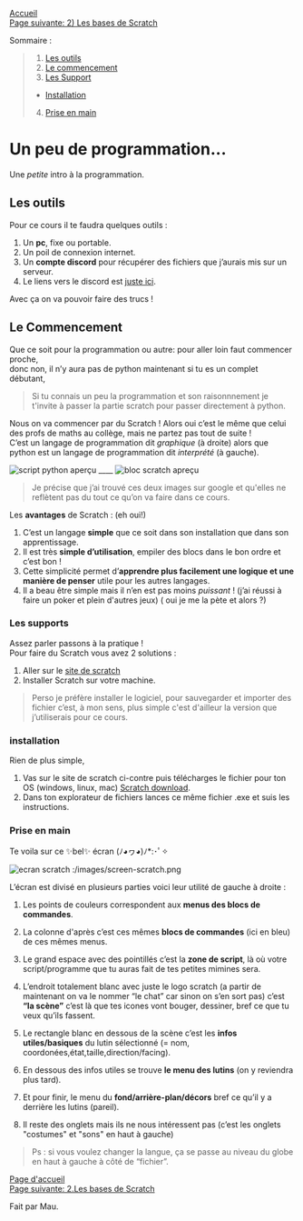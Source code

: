 [Accueil](https://lezib.github.io/its-code-time/)  
[Page suivante: 2) Les bases de Scratch](https://lezib.github.io/its-code-time/2/index.html)  

Sommaire :
> 1. [Les outils](https://lezib.github.io/its-code-time/1/index.html#les-outils)  
> 2. [Le commencement](https://lezib.github.io/its-code-time/1/index.html#le-commencement)  
> 3. [Les Support](https://lezib.github.io/its-code-time/1/index.html#les-supports)  
>   - [Installation](https://lezib.github.io/its-code-time/1/index.html#installation)  
> 4. [Prise en main](https://lezib.github.io/its-code-time/1/index.html#prise-en-main)  

# Un peu de programmation...
Une _petite_ intro à la programmation.  

## Les outils 
Pour ce cours il te faudra quelques outils :  
1. Un __pc__, fixe ou portable.  
2. Un poil de connexion internet.  
3. Un __compte discord__ pour récupérer des fichiers que j’aurais mis sur un serveur.  
4. Le liens vers le discord est [juste ici](https://discord.gg/uWEQXdVm).  
  
Avec ça on va pouvoir faire des trucs !  

## Le Commencement 

Que ce soit pour la programmation ou autre: pour aller loin faut commencer proche,  
donc non, il n’y aura pas de python maintenant si tu es un complet débutant,  

> Si tu connais un peu la programmation et son raisonnnement je t'invite à passer la partie scratch pour passer directement à python.  

Nous on va commencer par du Scratch ! Alors oui c’est le même que celui des profs de maths au collège, mais ne partez pas tout de suite !  
C’est un langage de programmation dit _graphique_ (à droite) alors que python est un langage de programmation dit _interprété_ (à gauche).  

![script python aperçu](/images/apercu-python.png) ____ ![bloc scratch apreçu](/images/aprecu-scratch.png)

> Je précise que j’ai trouvé ces deux images sur google et qu'elles ne reflètent pas du tout ce qu’on va faire dans ce cours.  

Les __avantages__ de Scratch : (eh oui!)  
1. C’est un langage __simple__ que ce soit dans son installation que dans son apprentissage.  
2. Il est très __simple d’utilisation__, empiler des blocs dans le bon ordre et c’est bon !  
3. Cette simplicité permet d’__apprendre plus facilement une logique et une manière de penser__ utile pour les autres langages.  
4. Il a beau être simple mais il n’en est pas moins _puissant_ ! (j’ai réussi à faire un poker et plein d'autres jeux) ( oui je me la pète et alors ?)  

### Les supports 

Assez parler passons à la pratique !  
Pour faire du Scratch vous avez 2 solutions :   
1. Aller sur le [site de scratch](https://scratch.mit.edu/projects/editor)   
2. Installer Scratch sur votre machine.  

> Perso je préfère installer le logiciel, pour sauvegarder et importer des fichier c’est, à mon sens, plus simple c'est d'ailleur la version que j’utiliserais pour ce cours.  

### installation  

Rien de plus simple,  
1. Vas sur le site de scratch ci-contre puis télécharges le fichier pour ton OS (windows, linux, mac) [Scratch download](https://scratch.mit.edu/download).   
2. Dans ton explorateur de fichiers lances ce même fichier .exe et suis les instructions.  

### Prise en main
Te voila sur ce ✨bel✨ écran (ﾉ◕ヮ◕)ﾉ*:･ﾟ✧  

![ecran scratch :/images/screen-scratch.png](/images/ecran-scratch.png)  

L’écran est divisé en plusieurs parties voici leur utilité de gauche à droite :  

1. Les points de couleurs correspondent aux __menus des blocs de commandes__.

2. La colonne d'après c’est ces mêmes __blocs de commandes__ (ici en bleu) de ces mêmes menus.  

3. Le grand espace avec des pointillés c’est la __zone de script__, là où votre script/programme que tu auras fait de tes petites mimines sera.

4. L’endroit totalement blanc avec juste le logo scratch (a partir de maintenant on va le nommer “le chat” car sinon on s’en sort pas) c’est __“la scène”__ c’est là que tes icones vont bouger, dessiner, bref ce que tu veux qu’ils fassent.  

5. Le rectangle blanc en dessous de la scène c’est les __infos utiles/basiques__ du lutin sélectionné (= nom, coordonées,état,taille,direction/facing).  

6. En dessous des infos utiles se trouve __le menu des lutins__ (on y reviendra plus tard).  

7. Et pour finir, le menu du __fond/arrière-plan/décors__ bref ce qu’il y a derrière les lutins (pareil).  

8. Il reste des onglets mais ils ne nous intéressent pas (c’est les onglets "costumes" et "sons" en haut à gauche)  

> Ps : si vous voulez changer la langue, ça se passe au niveau du globe en haut à gauche à côté de “fichier”.

[Page d'accueil](https://lezib.github.io/its-code-time/)  
[Page suivante: 2.Les bases de Scratch](https://lezib.github.io/its-code-time/2/index.html)  

Fait par Mau.  
